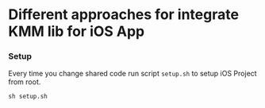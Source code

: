 # Different approaches for integrate KMM lib for iOS App
### Setup
Every time you change shared code run script `setup.sh` to setup iOS Project from root.
```
sh setup.sh
```